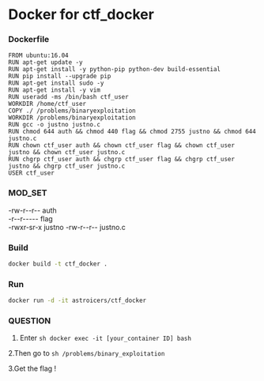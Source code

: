 Docker for ctf_docker
==================== 

### Dockerfile
```
FROM ubuntu:16.04
RUN apt-get update -y
RUN apt-get install -y python-pip python-dev build-essential
RUN pip install --upgrade pip
RUN apt-get install sudo -y
RUN apt-get install -y vim
RUN useradd -ms /bin/bash ctf_user
WORKDIR /home/ctf_user
COPY ./ /problems/binaryexploitation
WORKDIR /problems/binaryexploitation
RUN gcc -o justno justno.c
RUN chmod 644 auth && chmod 440 flag && chmod 2755 justno && chmod 644 justno.c
RUN chown ctf_user auth && chown ctf_user flag && chown ctf_user justno && chown ctf_user justno.c
RUN chgrp ctf_user auth && chgrp ctf_user flag && chgrp ctf_user justno && chgrp ctf_user justno.c
USER ctf_user
```

### MOD_SET

-rw-r--r--    auth        
-r--r-----     flag        
-rwxr-sr-x   justno
-rw-r--r--    justno.c    


### Build 
```sh
docker build -t ctf_docker .
```

### Run
```sh
docker run -d -it astroicers/ctf_docker
```

### QUESTION

1. Enter ```sh docker exec -it [your_container ID] bash```

2.Then go to ```sh /problems/binary_exploitation```

3.Get the flag !
